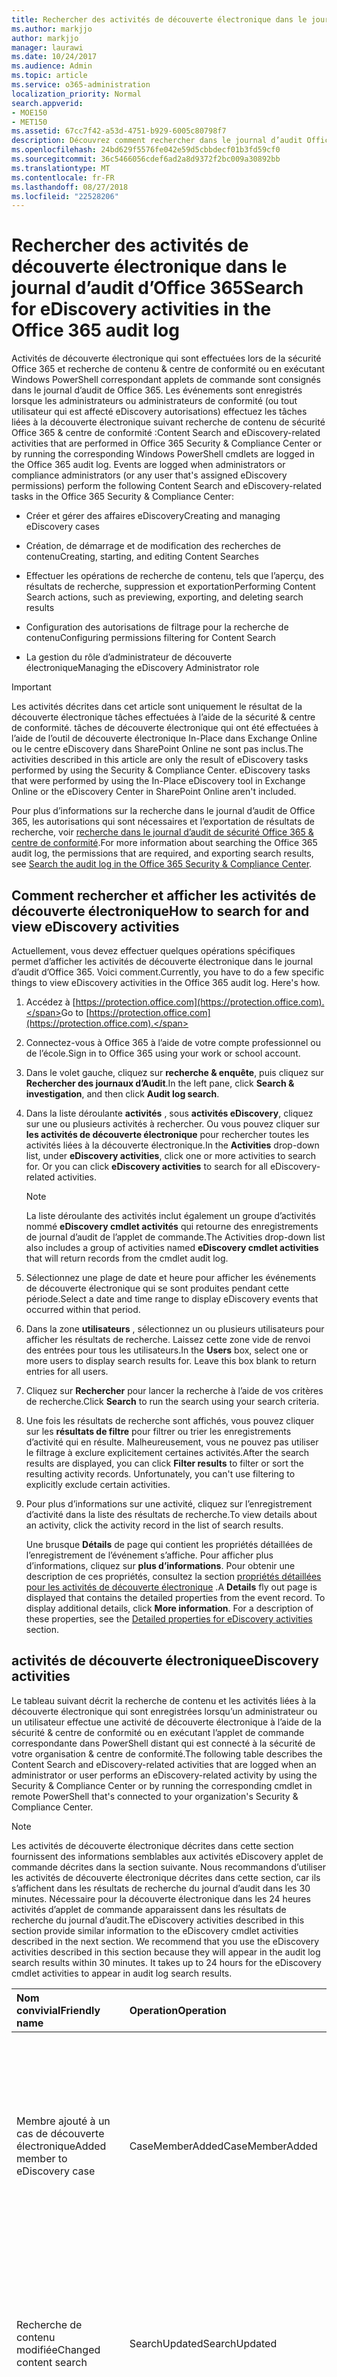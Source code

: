 ```yaml
---
title: Rechercher des activités de découverte électronique dans le journal d’audit d’Office 365
ms.author: markjjo
author: markjjo
manager: laurawi
ms.date: 10/24/2017
ms.audience: Admin
ms.topic: article
ms.service: o365-administration
localization_priority: Normal
search.appverid:
- MOE150
- MET150
ms.assetid: 67cc7f42-a53d-4751-b929-6005c80798f7
description: Découvrez comment rechercher dans le journal d’audit Office 365 pour les événements qui sont consignés lorsque des administrateurs de conformité effectuer une recherche de contenu et eDiscovery cas la sécurité &amp; centre de conformité.
ms.openlocfilehash: 24bd629f5576fe042e59d5cbbdecf01b3fd59cf0
ms.sourcegitcommit: 36c5466056cdef6ad2a8d9372f2bc009a30892bb
ms.translationtype: MT
ms.contentlocale: fr-FR
ms.lasthandoff: 08/27/2018
ms.locfileid: "22528206"
---
```

# <a name="search-for-ediscovery-activities-in-the-office-365-audit-log"></a><span data-ttu-id="8c6f1-103">Rechercher des activités de découverte électronique dans le journal d’audit d’Office 365</span><span class="sxs-lookup"><span data-stu-id="8c6f1-103">Search for eDiscovery activities in the Office 365 audit log</span></span>

<span data-ttu-id="8c6f1-p101">Activités de découverte électronique qui sont effectuées lors de la sécurité Office 365 et recherche de contenu &amp; centre de conformité ou en exécutant Windows PowerShell correspondant applets de commande sont consignés dans le journal d’audit de Office 365. Les événements sont enregistrés lorsque les administrateurs ou administrateurs de conformité (ou tout utilisateur qui est affecté eDiscovery autorisations) effectuez les tâches liées à la découverte électronique suivant recherche de contenu de sécurité Office 365 &amp; centre de conformité :</span><span class="sxs-lookup"><span data-stu-id="8c6f1-p101">Content Search and eDiscovery-related activities that are performed in Office 365 Security &amp; Compliance Center or by running the corresponding Windows PowerShell cmdlets are logged in the Office 365 audit log. Events are logged when administrators or compliance administrators (or any user that's assigned eDiscovery permissions) perform the following Content Search and eDiscovery-related tasks in the Office 365 Security &amp; Compliance Center:</span></span>
  
- <span data-ttu-id="8c6f1-106">Créer et gérer des affaires eDiscovery</span><span class="sxs-lookup"><span data-stu-id="8c6f1-106">Creating and managing eDiscovery cases</span></span>
    
- <span data-ttu-id="8c6f1-107">Création, de démarrage et de modification des recherches de contenu</span><span class="sxs-lookup"><span data-stu-id="8c6f1-107">Creating, starting, and editing Content Searches</span></span>
    
- <span data-ttu-id="8c6f1-108">Effectuer les opérations de recherche de contenu, tels que l’aperçu, des résultats de recherche, suppression et exportation</span><span class="sxs-lookup"><span data-stu-id="8c6f1-108">Performing Content Search actions, such as previewing, exporting, and deleting search results</span></span>
    
- <span data-ttu-id="8c6f1-109">Configuration des autorisations de filtrage pour la recherche de contenu</span><span class="sxs-lookup"><span data-stu-id="8c6f1-109">Configuring permissions filtering for Content Search</span></span>
    
- <span data-ttu-id="8c6f1-110">La gestion du rôle d’administrateur de découverte électronique</span><span class="sxs-lookup"><span data-stu-id="8c6f1-110">Managing the eDiscovery Administrator role</span></span>
    
> [!IMPORTANT]
> <span data-ttu-id="8c6f1-p102">Les activités décrites dans cet article sont uniquement le résultat de la découverte électronique tâches effectuées à l’aide de la sécurité &amp; centre de conformité. tâches de découverte électronique qui ont été effectuées à l’aide de l’outil de découverte électronique In-Place dans Exchange Online ou le centre eDiscovery dans SharePoint Online ne sont pas inclus.</span><span class="sxs-lookup"><span data-stu-id="8c6f1-p102">The activities described in this article are only the result of eDiscovery tasks performed by using the Security &amp; Compliance Center. eDiscovery tasks that were performed by using the In-Place eDiscovery tool in Exchange Online or the eDiscovery Center in SharePoint Online aren't included.</span></span> 
  
<span data-ttu-id="8c6f1-113">Pour plus d’informations sur la recherche dans le journal d’audit de Office 365, les autorisations qui sont nécessaires et l’exportation de résultats de recherche, voir [recherche dans le journal d’audit de sécurité Office 365 &amp; centre de conformité](search-the-audit-log-in-security-and-compliance.md).</span><span class="sxs-lookup"><span data-stu-id="8c6f1-113">For more information about searching the Office 365 audit log, the permissions that are required, and exporting search results, see [Search the audit log in the Office 365 Security &amp; Compliance Center](search-the-audit-log-in-security-and-compliance.md).</span></span>
  
## <a name="how-to-search-for-and-view-ediscovery-activities"></a><span data-ttu-id="8c6f1-114">Comment rechercher et afficher les activités de découverte électronique</span><span class="sxs-lookup"><span data-stu-id="8c6f1-114">How to search for and view eDiscovery activities</span></span>

<span data-ttu-id="8c6f1-p103">Actuellement, vous devez effectuer quelques opérations spécifiques permet d’afficher les activités de découverte électronique dans le journal d’audit d’Office 365. Voici comment.</span><span class="sxs-lookup"><span data-stu-id="8c6f1-p103">Currently, you have to do a few specific things to view eDiscovery activities in the Office 365 audit log. Here's how.</span></span>
  
1. <span data-ttu-id="8c6f1-117">Accédez à [https://protection.office.com](https://protection.office.com).</span><span class="sxs-lookup"><span data-stu-id="8c6f1-117">Go to [https://protection.office.com](https://protection.office.com).</span></span>
    
2. <span data-ttu-id="8c6f1-118">Connectez-vous à Office 365 à l’aide de votre compte professionnel ou de l’école.</span><span class="sxs-lookup"><span data-stu-id="8c6f1-118">Sign in to Office 365 using your work or school account.</span></span>
    
3. <span data-ttu-id="8c6f1-119">Dans le volet gauche, cliquez sur **recherche &amp; enquête**, puis cliquez sur **Rechercher des journaux d’Audit**.</span><span class="sxs-lookup"><span data-stu-id="8c6f1-119">In the left pane, click **Search &amp; investigation**, and then click **Audit log search**.</span></span>
    
4. <span data-ttu-id="8c6f1-p104">Dans la liste déroulante **activités** , sous **activités eDiscovery**, cliquez sur une ou plusieurs activités à rechercher. Ou vous pouvez cliquer sur **les activités de découverte électronique** pour rechercher toutes les activités liées à la découverte électronique.</span><span class="sxs-lookup"><span data-stu-id="8c6f1-p104">In the **Activities** drop-down list, under **eDiscovery activities**, click one or more activities to search for. Or you can click **eDiscovery activities** to search for all eDiscovery-related activities.</span></span> 
    
    > [!NOTE]
    > <span data-ttu-id="8c6f1-122">La liste déroulante des activités inclut également un groupe d’activités nommé **eDiscovery cmdlet activités** qui retourne des enregistrements de journal d’audit de l’applet de commande.</span><span class="sxs-lookup"><span data-stu-id="8c6f1-122">The Activities drop-down list also includes a group of activities named **eDiscovery cmdlet activities** that will return records from the cmdlet audit log.</span></span> 
  
5.  <span data-ttu-id="8c6f1-123">Sélectionnez une plage de date et heure pour afficher les événements de découverte électronique qui se sont produites pendant cette période.</span><span class="sxs-lookup"><span data-stu-id="8c6f1-123">Select a date and time range to display eDiscovery events that occurred within that period.</span></span> 
    
6. <span data-ttu-id="8c6f1-p105">Dans la zone **utilisateurs** , sélectionnez un ou plusieurs utilisateurs pour afficher les résultats de recherche. Laissez cette zone vide de renvoi des entrées pour tous les utilisateurs.</span><span class="sxs-lookup"><span data-stu-id="8c6f1-p105">In the **Users** box, select one or more users to display search results for. Leave this box blank to return entries for all users.</span></span> 
    
7. <span data-ttu-id="8c6f1-126">Cliquez sur **Rechercher** pour lancer la recherche à l’aide de vos critères de recherche.</span><span class="sxs-lookup"><span data-stu-id="8c6f1-126">Click **Search** to run the search using your search criteria.</span></span> 
    
8. <span data-ttu-id="8c6f1-p106">Une fois les résultats de recherche sont affichés, vous pouvez cliquer sur les **résultats de filtre** pour filtrer ou trier les enregistrements d’activité qui en résulte. Malheureusement, vous ne pouvez pas utiliser le filtrage à exclure explicitement certaines activités.</span><span class="sxs-lookup"><span data-stu-id="8c6f1-p106">After the search results are displayed, you can click **Filter results** to filter or sort the resulting activity records. Unfortunately, you can't use filtering to explicitly exclude certain activities.</span></span> 
    
9. <span data-ttu-id="8c6f1-129">Pour plus d’informations sur une activité, cliquez sur l’enregistrement d’activité dans la liste des résultats de recherche.</span><span class="sxs-lookup"><span data-stu-id="8c6f1-129">To view details about an activity, click the activity record in the list of search results.</span></span> 
    
    <span data-ttu-id="8c6f1-p107">Une brusque **Détails** de page qui contient les propriétés détaillées de l’enregistrement de l’événement s’affiche. Pour afficher plus d’informations, cliquez sur **plus d’informations**. Pour obtenir une description de ces propriétés, consultez la section [propriétés détaillées pour les activités de découverte électronique](#detailed-properties-for-ediscovery-activities) .</span><span class="sxs-lookup"><span data-stu-id="8c6f1-p107">A **Details** fly out page is displayed that contains the detailed properties from the event record. To display additional details, click **More information**. For a description of these properties, see the [Detailed properties for eDiscovery activities](#detailed-properties-for-ediscovery-activities) section.</span></span> 

  
## <a name="ediscovery-activities"></a><span data-ttu-id="8c6f1-133">activités de découverte électronique</span><span class="sxs-lookup"><span data-stu-id="8c6f1-133">eDiscovery activities</span></span>

<span data-ttu-id="8c6f1-134">Le tableau suivant décrit la recherche de contenu et les activités liées à la découverte électronique qui sont enregistrées lorsqu’un administrateur ou un utilisateur effectue une activité de découverte électronique à l’aide de la sécurité &amp; centre de conformité ou en exécutant l’applet de commande correspondante dans PowerShell distant qui est connecté à la sécurité de votre organisation &amp; centre de conformité.</span><span class="sxs-lookup"><span data-stu-id="8c6f1-134">The following table describes the Content Search and eDiscovery-related activities that are logged when an administrator or user performs an eDiscovery-related activity by using the Security &amp; Compliance Center or by running the corresponding cmdlet in remote PowerShell that's connected to your organization's Security &amp; Compliance Center.</span></span> 
  
> [!NOTE]
> <span data-ttu-id="8c6f1-p108">Les activités de découverte électronique décrites dans cette section fournissent des informations semblables aux activités eDiscovery applet de commande décrites dans la section suivante. Nous recommandons d’utiliser les activités de découverte électronique décrites dans cette section, car ils s’affichent dans les résultats de recherche du journal d’audit dans les 30 minutes. Nécessaire pour la découverte électronique dans les 24 heures activités d’applet de commande apparaissent dans les résultats de recherche du journal d’audit.</span><span class="sxs-lookup"><span data-stu-id="8c6f1-p108">The eDiscovery activities described in this section provide similar information to the eDiscovery cmdlet activities described in the next section. We recommend that you use the eDiscovery activities described in this section because they will appear in the audit log search results within 30 minutes. It takes up to 24 hours for the eDiscovery cmdlet activities to appear in audit log search results.</span></span> 
  
|<span data-ttu-id="8c6f1-138">**Nom convivial**</span><span class="sxs-lookup"><span data-stu-id="8c6f1-138">**Friendly name**</span></span>|<span data-ttu-id="8c6f1-139">**Operation**</span><span class="sxs-lookup"><span data-stu-id="8c6f1-139">**Operation**</span></span>|<span data-ttu-id="8c6f1-140">**Applet de commande correspondant**</span><span class="sxs-lookup"><span data-stu-id="8c6f1-140">**Corresponding cmdlet**</span></span>|<span data-ttu-id="8c6f1-141">**Description**</span><span class="sxs-lookup"><span data-stu-id="8c6f1-141">**Description**</span></span>|
|:-----|:-----|:-----|:-----|
|<span data-ttu-id="8c6f1-142">Membre ajouté à un cas de découverte électronique</span><span class="sxs-lookup"><span data-stu-id="8c6f1-142">Added member to eDiscovery case</span></span>  <br/> |<span data-ttu-id="8c6f1-143">CaseMemberAdded</span><span class="sxs-lookup"><span data-stu-id="8c6f1-143">CaseMemberAdded</span></span>  <br/> |<span data-ttu-id="8c6f1-144">ComplianceCaseMember ajouter</span><span class="sxs-lookup"><span data-stu-id="8c6f1-144">Add-ComplianceCaseMember</span></span>  <br/> |<span data-ttu-id="8c6f1-p109">Un utilisateur a été ajouté en tant que membre d’un cas de découverte électronique. En tant que membre d’un cas, un utilisateur peut effectuer diverses tâches liées à la casse selon qu’ils sont affectées les autorisations nécessaires.</span><span class="sxs-lookup"><span data-stu-id="8c6f1-p109">A user was added as a member of an eDiscovery case. As a member of a case, a user can perform various case-related tasks depending on whether they have been assigned the necessary permissions.</span></span>  <br/> |
|<span data-ttu-id="8c6f1-147">Recherche de contenu modifiée</span><span class="sxs-lookup"><span data-stu-id="8c6f1-147">Changed content search</span></span>  <br/> |<span data-ttu-id="8c6f1-148">SearchUpdated</span><span class="sxs-lookup"><span data-stu-id="8c6f1-148">SearchUpdated</span></span>  <br/> |<span data-ttu-id="8c6f1-149">Set-ComplianceSearch</span><span class="sxs-lookup"><span data-stu-id="8c6f1-149">Set-ComplianceSearch</span></span>  <br/> |<span data-ttu-id="8c6f1-p110">Une recherche de contenu existante a été modifiée. Modifications peuvent inclure Ajout ou suppression des emplacements de contenu ou de la modification de la requête de recherche.</span><span class="sxs-lookup"><span data-stu-id="8c6f1-p110">An existing content search was changed. Changes can include adding or removing content locations or editing the search query.</span></span>  <br/> |
|<span data-ttu-id="8c6f1-152">Appartenance au groupe Administrateurs de découverte électronique modifié</span><span class="sxs-lookup"><span data-stu-id="8c6f1-152">Changed eDiscovery administrator membership</span></span>  <br/> |<span data-ttu-id="8c6f1-153">CaseAdminUpdated</span><span class="sxs-lookup"><span data-stu-id="8c6f1-153">CaseAdminUpdated</span></span>  <br/> |<span data-ttu-id="8c6f1-154">Mise à jour-eDiscoveryCaseAdmin</span><span class="sxs-lookup"><span data-stu-id="8c6f1-154">Update-eDiscoveryCaseAdmin</span></span>  <br/> |<span data-ttu-id="8c6f1-p111">La liste des administrateurs de découverte dans votre organisation a été modifiée. Cette action est consignée lors de la liste des administrateurs de découverte électronique est remplacée par un groupe de nouveaux utilisateurs. Si un utilisateur est ajouté ou supprimé, l’opération CaseAdminAdded est consignée.</span><span class="sxs-lookup"><span data-stu-id="8c6f1-p111">The list of eDiscovery Administrators in your organization was changed. This activity is logged when the list of eDiscovery Administrators is replaced with a group of new users. If a single user is added or removed, the CaseAdminAdded operation is logged.</span></span>  <br/> |
|<span data-ttu-id="8c6f1-158">Cas de découverte électronique modifié</span><span class="sxs-lookup"><span data-stu-id="8c6f1-158">Changed eDiscovery case</span></span>  <br/> |<span data-ttu-id="8c6f1-159">CaseUpdated</span><span class="sxs-lookup"><span data-stu-id="8c6f1-159">CaseUpdated</span></span>  <br/> |<span data-ttu-id="8c6f1-160">Set-ComplianceCase</span><span class="sxs-lookup"><span data-stu-id="8c6f1-160">Set-ComplianceCase</span></span>  <br/> |<span data-ttu-id="8c6f1-p112">Un cas de découverte électronique a été modifié. Modifications incluent la fermeture d’un incident en cours ou rouvrir un incident fermé.</span><span class="sxs-lookup"><span data-stu-id="8c6f1-p112">An eDiscovery case was changed. Changes include closing an open case or re-opening a closed case.</span></span>  <br/> |
|<span data-ttu-id="8c6f1-163">Appartenance cas eDiscovery modifié</span><span class="sxs-lookup"><span data-stu-id="8c6f1-163">Changed eDiscovery case membership</span></span>  <br/> |<span data-ttu-id="8c6f1-164">CaseMemberUpdated</span><span class="sxs-lookup"><span data-stu-id="8c6f1-164">CaseMemberUpdated</span></span>  <br/> |<span data-ttu-id="8c6f1-165">Mise à jour-ComplianceCaseMember</span><span class="sxs-lookup"><span data-stu-id="8c6f1-165">Update-ComplianceCaseMember</span></span>  <br/> |<span data-ttu-id="8c6f1-p113">La liste d’appartenance d’un cas de découverte électronique a été modifiée. Cette action est consignée lors du remplacement de tous les membres d’un groupe de nouveaux utilisateurs. Si un seul membre est ajouté ou supprimé, opération CaseMemberAdded ou CaseMemberRemoved est enregistrée.</span><span class="sxs-lookup"><span data-stu-id="8c6f1-p113">The membership list of an eDiscovery case was changed. This activity is logged when all members are replaced with a group of new users. If a single member is added or removed, CaseMemberAdded or CaseMemberRemoved operation is logged.</span></span>  <br/> |
|<span data-ttu-id="8c6f1-169">Modification de filtre des autorisations de recherche</span><span class="sxs-lookup"><span data-stu-id="8c6f1-169">Changed search permissions filter</span></span>  <br/> |<span data-ttu-id="8c6f1-170">SearchPermissionUpdated</span><span class="sxs-lookup"><span data-stu-id="8c6f1-170">SearchPermissionUpdated</span></span>  <br/> |<span data-ttu-id="8c6f1-171">Set-ComplianceSecurityFilter</span><span class="sxs-lookup"><span data-stu-id="8c6f1-171">Set-ComplianceSecurityFilter</span></span>  <br/> |<span data-ttu-id="8c6f1-172">Un filtre d’autorisations de recherche a été modifié.</span><span class="sxs-lookup"><span data-stu-id="8c6f1-172">A search permissions filter was changed.</span></span>  <br/> |
|<span data-ttu-id="8c6f1-173">Requête de recherche modifiées pour blocage cas eDiscovery</span><span class="sxs-lookup"><span data-stu-id="8c6f1-173">Changed search query for eDiscovery case hold</span></span>  <br/> |<span data-ttu-id="8c6f1-174">HoldUpdated</span><span class="sxs-lookup"><span data-stu-id="8c6f1-174">HoldUpdated</span></span>  <br/> |<span data-ttu-id="8c6f1-175">Set-CaseHoldRule</span><span class="sxs-lookup"><span data-stu-id="8c6f1-175">Set-CaseHoldRule</span></span>  <br/> |<span data-ttu-id="8c6f1-p114">Un blocage de requête associé à un cas de découverte électronique a été modifié. Modifications possibles comprennent la modification de la requête ou mise en suspens de la plage de dates pour basée sur une requête.</span><span class="sxs-lookup"><span data-stu-id="8c6f1-p114">A query-based hold associated with an eDiscovery case was changed. Possible changes include editing the query or date range for a query-based hold.</span></span>  <br/> |
|<span data-ttu-id="8c6f1-178">Élément d’aperçu de recherche de contenu téléchargé</span><span class="sxs-lookup"><span data-stu-id="8c6f1-178">Content search preview item downloaded</span></span>  <br/> |<span data-ttu-id="8c6f1-179">PreviewItemDownloaded</span><span class="sxs-lookup"><span data-stu-id="8c6f1-179">PreviewItemDownloaded</span></span>  <br/> |<span data-ttu-id="8c6f1-180">S/O</span><span class="sxs-lookup"><span data-stu-id="8c6f1-180">N/A</span></span>  <br/> |<span data-ttu-id="8c6f1-181">Un utilisateur téléchargé un élément sur leur ordinateur local (en cliquant sur le lien **Télécharger l’élément d’origine** ) s’afficher un aperçu des résultats de la recherche.</span><span class="sxs-lookup"><span data-stu-id="8c6f1-181">A user downloaded an item to their local computer (by clicking the **Download original item** link) when previewing search results.</span></span>  <br/> |
|<span data-ttu-id="8c6f1-182">Élément d’aperçu de recherche de contenu répertorié</span><span class="sxs-lookup"><span data-stu-id="8c6f1-182">Content search preview item listed</span></span>  <br/> |<span data-ttu-id="8c6f1-183">PreviewItemListed</span><span class="sxs-lookup"><span data-stu-id="8c6f1-183">PreviewItemListed</span></span>  <br/> |<span data-ttu-id="8c6f1-184">S/O</span><span class="sxs-lookup"><span data-stu-id="8c6f1-184">N/A</span></span>  <br/> |<span data-ttu-id="8c6f1-185">Un utilisateur clique sur **Aperçu des résultats de recherche** pour afficher la page de résultats de recherche preview, qui répertorie les jusqu'à 1 000 éléments dans les résultats d’une recherche de contenu.</span><span class="sxs-lookup"><span data-stu-id="8c6f1-185">A user clicked **Preview search results** to display the preview search results page, which lists up to 1000 items from the results of a Content Search.</span></span>  <br/> |
|<span data-ttu-id="8c6f1-186">Recherche de contenu aperçu affiché</span><span class="sxs-lookup"><span data-stu-id="8c6f1-186">Content search preview item viewed</span></span>  <br/> |<span data-ttu-id="8c6f1-187">PreviewItemRendered</span><span class="sxs-lookup"><span data-stu-id="8c6f1-187">PreviewItemRendered</span></span>  <br/> |<span data-ttu-id="8c6f1-188">S/O</span><span class="sxs-lookup"><span data-stu-id="8c6f1-188">N/A</span></span>  <br/> |<span data-ttu-id="8c6f1-189">Un gestionnaire de découverte électronique afficher un élément en cliquant dessus lors de l’aperçu des résultats de la recherche.</span><span class="sxs-lookup"><span data-stu-id="8c6f1-189">An eDiscovery manager viewed an item by clicking it when previewing search results.</span></span>  <br/> |
|<span data-ttu-id="8c6f1-190">Recherche de contenu créée</span><span class="sxs-lookup"><span data-stu-id="8c6f1-190">Created content search</span></span>  <br/> |<span data-ttu-id="8c6f1-191">SearchCreated</span><span class="sxs-lookup"><span data-stu-id="8c6f1-191">SearchCreated</span></span>  <br/> |<span data-ttu-id="8c6f1-192">New-ComplianceSearch</span><span class="sxs-lookup"><span data-stu-id="8c6f1-192">New-ComplianceSearch</span></span>  <br/> |<span data-ttu-id="8c6f1-193">Une recherche de contenu a été créée.</span><span class="sxs-lookup"><span data-stu-id="8c6f1-193">A new content search was created.</span></span>  <br/> |
|<span data-ttu-id="8c6f1-194">Administrateur de créer d’eDiscovery</span><span class="sxs-lookup"><span data-stu-id="8c6f1-194">Created eDiscovery administrator</span></span>  <br/> |<span data-ttu-id="8c6f1-195">CaseAdminAdded</span><span class="sxs-lookup"><span data-stu-id="8c6f1-195">CaseAdminAdded</span></span>  <br/> |<span data-ttu-id="8c6f1-196">EDiscoveryCaseAdmin ajouter</span><span class="sxs-lookup"><span data-stu-id="8c6f1-196">Add-eDiscoveryCaseAdmin</span></span>  <br/> |<span data-ttu-id="8c6f1-197">Un utilisateur a été ajouté en tant qu’une administrateur de découverte électronique dans l’organisation.</span><span class="sxs-lookup"><span data-stu-id="8c6f1-197">A user was added as an eDiscovery Administrator in the organization.</span></span>  <br/> |
|<span data-ttu-id="8c6f1-198">Cas de découverte électronique créé</span><span class="sxs-lookup"><span data-stu-id="8c6f1-198">Created eDiscovery case</span></span>  <br/> |<span data-ttu-id="8c6f1-199">CaseAdded</span><span class="sxs-lookup"><span data-stu-id="8c6f1-199">CaseAdded</span></span>  <br/> |<span data-ttu-id="8c6f1-200">Nouvelle ComplianceCase</span><span class="sxs-lookup"><span data-stu-id="8c6f1-200">New-ComplianceCase</span></span>  <br/> |<span data-ttu-id="8c6f1-p115">Un cas de découverte électronique a été créé. Création d’un cas, il vous suffit de lui donner un nom. Autres tâches liées à la casse, telles que l’ajout de membres, création de suspensions et la création de recherches de contenu associés avec le résultat de la cas dans d’autres événements en cours de journalisation.</span><span class="sxs-lookup"><span data-stu-id="8c6f1-p115">An eDiscovery case was created. When a case is created, you only have to give it a name. Other case-related tasks such as adding members, creating holds, and creating content searches associated with the case result in additional events being logged.</span></span>  <br/> |
|<span data-ttu-id="8c6f1-204">Créé le filtre de recherche des autorisations</span><span class="sxs-lookup"><span data-stu-id="8c6f1-204">Created search permissions filter</span></span>  <br/> |<span data-ttu-id="8c6f1-205">SearchPermissionCreated</span><span class="sxs-lookup"><span data-stu-id="8c6f1-205">SearchPermissionCreated</span></span>  <br/> |<span data-ttu-id="8c6f1-206">Nouvelle ComplianceSecurityFilter</span><span class="sxs-lookup"><span data-stu-id="8c6f1-206">New-ComplianceSecurityFilter</span></span>  <br/> |<span data-ttu-id="8c6f1-207">Un filtre d’autorisations de recherche a été créé.</span><span class="sxs-lookup"><span data-stu-id="8c6f1-207">A search permissions filter was created.</span></span>  <br/> |
|<span data-ttu-id="8c6f1-208">Requête de recherche créés pour mettre en attente cas eDiscovery</span><span class="sxs-lookup"><span data-stu-id="8c6f1-208">Created search query for eDiscovery case hold</span></span>  <br/> |<span data-ttu-id="8c6f1-209">HoldCreated</span><span class="sxs-lookup"><span data-stu-id="8c6f1-209">HoldCreated</span></span>  <br/> |<span data-ttu-id="8c6f1-210">Nouvelle CaseHoldRule</span><span class="sxs-lookup"><span data-stu-id="8c6f1-210">New-CaseHoldRule</span></span>  <br/> |<span data-ttu-id="8c6f1-211">Un blocage de requête associé à un cas de découverte électronique a été créé.</span><span class="sxs-lookup"><span data-stu-id="8c6f1-211">A query-based hold associated with an eDiscovery case was created.</span></span>  <br/> |
|<span data-ttu-id="8c6f1-212">Recherche de contenu supprimée</span><span class="sxs-lookup"><span data-stu-id="8c6f1-212">Deleted content search</span></span>  <br/> |<span data-ttu-id="8c6f1-213">SearchRemoved</span><span class="sxs-lookup"><span data-stu-id="8c6f1-213">SearchRemoved</span></span>  <br/> |<span data-ttu-id="8c6f1-214">Remove-ComplianceSearch</span><span class="sxs-lookup"><span data-stu-id="8c6f1-214">Remove-ComplianceSearch</span></span>  <br/> |<span data-ttu-id="8c6f1-215">Une recherche de contenu existante a été supprimée.</span><span class="sxs-lookup"><span data-stu-id="8c6f1-215">An existing content search was deleted.</span></span>  <br/> |
|<span data-ttu-id="8c6f1-216">Administrateur de la découverte électronique supprimé</span><span class="sxs-lookup"><span data-stu-id="8c6f1-216">Deleted eDiscovery administrator</span></span>  <br/> |<span data-ttu-id="8c6f1-217">CaseAdminRemoved</span><span class="sxs-lookup"><span data-stu-id="8c6f1-217">CaseAdminRemoved</span></span>  <br/> |<span data-ttu-id="8c6f1-218">Remove-eDiscoveryCaseAdmin</span><span class="sxs-lookup"><span data-stu-id="8c6f1-218">Remove-eDiscoveryCaseAdmin</span></span>  <br/> |<span data-ttu-id="8c6f1-219">Une administrateur de découverte électronique a été supprimée de votre organisation.</span><span class="sxs-lookup"><span data-stu-id="8c6f1-219">An eDiscovery Administrator was deleted from your organization.</span></span>  <br/> |
|<span data-ttu-id="8c6f1-220">Cas de découverte électronique supprimé</span><span class="sxs-lookup"><span data-stu-id="8c6f1-220">Deleted eDiscovery case</span></span>  <br/> |<span data-ttu-id="8c6f1-221">CaseRemoved</span><span class="sxs-lookup"><span data-stu-id="8c6f1-221">CaseRemoved</span></span>  <br/> |<span data-ttu-id="8c6f1-222">Remove-ComplianceCase</span><span class="sxs-lookup"><span data-stu-id="8c6f1-222">Remove-ComplianceCase</span></span>  <br/> |<span data-ttu-id="8c6f1-p116">Un cas de découverte électronique a été supprimé. Notez que toute suspension associée au cas doit être supprimé avant de pouvoir supprimer le cas.</span><span class="sxs-lookup"><span data-stu-id="8c6f1-p116">An eDiscovery case was deleted. Note that any hold associated with the case has to be removed before the case can be deleted.</span></span>  <br/> |
|<span data-ttu-id="8c6f1-225">Filtre des autorisations de recherche supprimés</span><span class="sxs-lookup"><span data-stu-id="8c6f1-225">Deleted search permissions filter</span></span>  <br/> |<span data-ttu-id="8c6f1-226">SearchPermissionRemoved</span><span class="sxs-lookup"><span data-stu-id="8c6f1-226">SearchPermissionRemoved</span></span>  <br/> |<span data-ttu-id="8c6f1-227">Remove-ComplianceSecurityFilter</span><span class="sxs-lookup"><span data-stu-id="8c6f1-227">Remove-ComplianceSecurityFilter</span></span>  <br/> |<span data-ttu-id="8c6f1-228">Un filtre d’autorisations de recherche a été supprimé.</span><span class="sxs-lookup"><span data-stu-id="8c6f1-228">A search permissions filter was deleted.</span></span>  <br/> |
|<span data-ttu-id="8c6f1-229">Requête de recherche supprimés pour blocage cas eDiscovery</span><span class="sxs-lookup"><span data-stu-id="8c6f1-229">Deleted search query for eDiscovery case hold</span></span>  <br/> |<span data-ttu-id="8c6f1-230">HoldRemoved</span><span class="sxs-lookup"><span data-stu-id="8c6f1-230">HoldRemoved</span></span>  <br/> |<span data-ttu-id="8c6f1-231">Remove-CaseHoldRule</span><span class="sxs-lookup"><span data-stu-id="8c6f1-231">Remove-CaseHoldRule</span></span>  <br/> |<span data-ttu-id="8c6f1-p117">Un blocage de requête associé à un cas de découverte électronique a été supprimé. Suppression de la requête à partir de la suspension est souvent le résultat de la suppression d’une suspension. Lors d’une suspension ou une requête de suspension sont supprimés, les emplacements de contenu qui ont été en attente sont annulées.</span><span class="sxs-lookup"><span data-stu-id="8c6f1-p117">A query-based hold associated with an eDiscovery case was deleted. Removing the query from the hold is often the result of deleting a hold. When a hold or a hold query are deleted, the content locations that were on hold are released.</span></span>  <br/> |
|<span data-ttu-id="8c6f1-235">Exportation téléchargée de recherche de contenu</span><span class="sxs-lookup"><span data-stu-id="8c6f1-235">Downloaded export of content search</span></span>  <br/> |<span data-ttu-id="8c6f1-236">SearchResultDownloaded</span><span class="sxs-lookup"><span data-stu-id="8c6f1-236">SearchResultDownloaded</span></span>  <br/> |<span data-ttu-id="8c6f1-237">S/O</span><span class="sxs-lookup"><span data-stu-id="8c6f1-237">N/A</span></span>  <br/> |<span data-ttu-id="8c6f1-p118">Un utilisateur a téléchargé les résultats d’une recherche de contenu sur leur ordinateur local. Notez qu’une activité **démarré l’exportation de la recherche de contenu** soient initialisées avant que les résultats de la recherche peuvent être téléchargés.</span><span class="sxs-lookup"><span data-stu-id="8c6f1-p118">A user downloaded the results of a content search to their local computer. Note that a **Started export of content search** activity has to be initiated before search results can be downloaded.  </span></span><br/> |
|<span data-ttu-id="8c6f1-240">Aperçu des résultats de recherche de contenu</span><span class="sxs-lookup"><span data-stu-id="8c6f1-240">Previewed results of content search</span></span>  <br/> |<span data-ttu-id="8c6f1-241">SearchPreviewed</span><span class="sxs-lookup"><span data-stu-id="8c6f1-241">SearchPreviewed</span></span>  <br/> |<span data-ttu-id="8c6f1-242">S/O</span><span class="sxs-lookup"><span data-stu-id="8c6f1-242">N/A</span></span>  <br/> |<span data-ttu-id="8c6f1-243">Un utilisateur les résultats d’une recherche de contenu d’aperçu.</span><span class="sxs-lookup"><span data-stu-id="8c6f1-243">A user previewed the results of a content search.</span></span>  <br/> |
|<span data-ttu-id="8c6f1-244">Purgés de résultats de recherche de contenu</span><span class="sxs-lookup"><span data-stu-id="8c6f1-244">Purged results of content search</span></span>  <br/> |<span data-ttu-id="8c6f1-245">SearchResultsPurged</span><span class="sxs-lookup"><span data-stu-id="8c6f1-245">SearchResultsPurged</span></span>  <br/> |<span data-ttu-id="8c6f1-246">New-ComplianceSearchAction</span><span class="sxs-lookup"><span data-stu-id="8c6f1-246">New-ComplianceSearchAction</span></span>  <br/> |<span data-ttu-id="8c6f1-247">Un utilisateur purgés les résultats d’une recherche de contenu en exécutant la **New-ComplianceSearchAction-purger** commande.</span><span class="sxs-lookup"><span data-stu-id="8c6f1-247">A user purged the results of a Content Search by running the **New-ComplianceSearchAction -Purge** command.</span></span>  <br/> |
|<span data-ttu-id="8c6f1-248">Suppression d’analyse de recherche de contenu</span><span class="sxs-lookup"><span data-stu-id="8c6f1-248">Removed analysis of content search</span></span>  <br/> |<span data-ttu-id="8c6f1-249">RemovedSearchResultsSentToZoom</span><span class="sxs-lookup"><span data-stu-id="8c6f1-249">RemovedSearchResultsSentToZoom</span></span>  <br/> |<span data-ttu-id="8c6f1-250">Remove-ComplianceSearchAction</span><span class="sxs-lookup"><span data-stu-id="8c6f1-250">Remove-ComplianceSearchAction</span></span>  <br/> |<span data-ttu-id="8c6f1-p119">Une recherche de contenu préparer (en vue de résultats de recherche pour la découverte Office 365 avancée) a été supprimé. Si l’action de la préparation a moins de deux semaines, les résultats de recherche qui ont été préparés pour la découverte avancée ont été supprimés de la zone de stockage Microsoft Azure. Si l’action de la préparation est antérieure à 2 semaines, cet événement indique qu’uniquement l’action préparation correspondant a été supprimée.</span><span class="sxs-lookup"><span data-stu-id="8c6f1-p119">A content search prepare action (to prepare search results for Office 365 Advanced eDiscovery) was deleted. If the preparation action was less than two weeks old, the search results that were prepared for Advanced eDiscovery were deleted from the Microsoft Azure storage area. If the preparation action was older than 2 weeks, then this event indicates that only the corresponding preparation action was deleted.</span></span>  <br/> |
|<span data-ttu-id="8c6f1-254">Exportation supprimée de la recherche de contenu</span><span class="sxs-lookup"><span data-stu-id="8c6f1-254">Removed export of content search</span></span>  <br/> |<span data-ttu-id="8c6f1-255">RemovedSearchExported</span><span class="sxs-lookup"><span data-stu-id="8c6f1-255">RemovedSearchExported</span></span>  <br/> |<span data-ttu-id="8c6f1-256">Remove-ComplianceSearchAction</span><span class="sxs-lookup"><span data-stu-id="8c6f1-256">Remove-ComplianceSearchAction</span></span>  <br/> |<span data-ttu-id="8c6f1-p120">Une action d’exportation de recherche de contenu a été supprimée. Si l’action de l’exportation a moins de deux semaines, les résultats de recherche qui ont été téléchargés dans la zone de stockage Microsoft Azure ont été supprimées. Si l’action d’exportation est antérieure à 2 semaines, cet événement indique que seule l’action d’exportation correspondant a été supprimée.</span><span class="sxs-lookup"><span data-stu-id="8c6f1-p120">A content search export action was deleted. If the export action was less than two weeks old, the search results that were uploaded to the Microsoft Azure storage area were deleted. If the export action was older than 2 weeks, then this event indicates that only the corresponding export action was deleted.</span></span>  <br/> |
|<span data-ttu-id="8c6f1-260">Membres supprimés dans le cas de découverte électronique</span><span class="sxs-lookup"><span data-stu-id="8c6f1-260">Removed member from eDiscovery case</span></span>  <br/> |<span data-ttu-id="8c6f1-261">CaseMemberRemoved</span><span class="sxs-lookup"><span data-stu-id="8c6f1-261">CaseMemberRemoved</span></span>  <br/> |<span data-ttu-id="8c6f1-262">Remove-ComplianceCaseMember</span><span class="sxs-lookup"><span data-stu-id="8c6f1-262">Remove-ComplianceCaseMember</span></span>  <br/> |<span data-ttu-id="8c6f1-263">Un utilisateur a été supprimé en tant que membre d’un cas de découverte électronique.</span><span class="sxs-lookup"><span data-stu-id="8c6f1-263">A user was removed as a member of an eDiscovery case.</span></span>  <br/> |
|<span data-ttu-id="8c6f1-264">Supprimer l’aperçu des résultats de recherche de contenu</span><span class="sxs-lookup"><span data-stu-id="8c6f1-264">Removed preview results of content search</span></span>  <br/> |<span data-ttu-id="8c6f1-265">RemovedSearchPreviewed</span><span class="sxs-lookup"><span data-stu-id="8c6f1-265">RemovedSearchPreviewed</span></span>  <br/> |<span data-ttu-id="8c6f1-266">Remove-ComplianceSearchAction</span><span class="sxs-lookup"><span data-stu-id="8c6f1-266">Remove-ComplianceSearchAction</span></span>  <br/> |<span data-ttu-id="8c6f1-267">Une action d’aperçu de recherche de contenu a été supprimée.</span><span class="sxs-lookup"><span data-stu-id="8c6f1-267">A content search preview action was deleted.</span></span>  <br/> |
|<span data-ttu-id="8c6f1-268">Purge supprimées action effectuée sur la recherche de contenu</span><span class="sxs-lookup"><span data-stu-id="8c6f1-268">Removed purge action performed on content search</span></span>  <br/> |<span data-ttu-id="8c6f1-269">RemovedSearchResultsPurged</span><span class="sxs-lookup"><span data-stu-id="8c6f1-269">RemovedSearchResultsPurged</span></span>  <br/> |<span data-ttu-id="8c6f1-270">Remove-ComplianceSearchAction</span><span class="sxs-lookup"><span data-stu-id="8c6f1-270">Remove-ComplianceSearchAction</span></span>  <br/> |<span data-ttu-id="8c6f1-271">Une action de vidage de recherche de contenu a été supprimée.</span><span class="sxs-lookup"><span data-stu-id="8c6f1-271">A content search purge action was deleted.</span></span>  <br/> |
|<span data-ttu-id="8c6f1-272">Supprimer le rapport de recherche</span><span class="sxs-lookup"><span data-stu-id="8c6f1-272">Removed search report</span></span>  <br/> |<span data-ttu-id="8c6f1-273">SearchReportRemoved</span><span class="sxs-lookup"><span data-stu-id="8c6f1-273">SearchReportRemoved</span></span>  <br/> |<span data-ttu-id="8c6f1-274">Remove-ComplianceSearchAction</span><span class="sxs-lookup"><span data-stu-id="8c6f1-274">Remove-ComplianceSearchAction</span></span>  <br/> |<span data-ttu-id="8c6f1-275">Une recherche de contenu Exporter rapport action a été supprimée.</span><span class="sxs-lookup"><span data-stu-id="8c6f1-275">A content search export report action was deleted.</span></span>  <br/> |
|<span data-ttu-id="8c6f1-276">Prise en main d’analyse de recherche de contenu</span><span class="sxs-lookup"><span data-stu-id="8c6f1-276">Started analysis of content search</span></span>  <br/> |<span data-ttu-id="8c6f1-277">SearchResultsSentToZoom</span><span class="sxs-lookup"><span data-stu-id="8c6f1-277">SearchResultsSentToZoom</span></span>  <br/> |<span data-ttu-id="8c6f1-278">New-ComplianceSearchAction</span><span class="sxs-lookup"><span data-stu-id="8c6f1-278">New-ComplianceSearchAction</span></span>  <br/> |<span data-ttu-id="8c6f1-279">Les résultats d’une recherche de contenu ont été préparés pour l’analyse d’eDiscovery avancée.</span><span class="sxs-lookup"><span data-stu-id="8c6f1-279">The results of a content search were prepared for analysis in Advanced eDiscovery.</span></span>  <br/> |
|<span data-ttu-id="8c6f1-280">Recherche de contenu de prise en main</span><span class="sxs-lookup"><span data-stu-id="8c6f1-280">Started content search</span></span>  <br/> |<span data-ttu-id="8c6f1-281">SearchStarted</span><span class="sxs-lookup"><span data-stu-id="8c6f1-281">SearchStarted</span></span>  <br/> |<span data-ttu-id="8c6f1-282">Start-ComplianceSearch</span><span class="sxs-lookup"><span data-stu-id="8c6f1-282">Start-ComplianceSearch</span></span>  <br/> |<span data-ttu-id="8c6f1-p121">Une recherche de contenu a été démarrée. Lorsque vous créez ou modifiez une recherche de contenu à l’aide de la sécurité &amp; GUI de centre de conformité, la recherche démarre automatiquement. Si vous créez ou modifiez une recherche à l’aide de **New-ComplianceSearch** ou l’applet de commande **Set-ComplianceSearch** , vous devez exécuter l’applet de commande **Start-ComplianceSearch** pour lancer la recherche.</span><span class="sxs-lookup"><span data-stu-id="8c6f1-p121">A content search was started. When you create or change a content search by using the Security &amp; Compliance Center GUI, the search is automatically started. If you create or change a search by using the **New-ComplianceSearch** or **Set-ComplianceSearch** cmdlet, you have to run the **Start-ComplianceSearch** cmdlet to start the search.  </span></span><br/> |
|<span data-ttu-id="8c6f1-286">Prise en main d’exportation de la recherche de contenu</span><span class="sxs-lookup"><span data-stu-id="8c6f1-286">Started export of content search</span></span>  <br/> |<span data-ttu-id="8c6f1-287">SearchExported</span><span class="sxs-lookup"><span data-stu-id="8c6f1-287">SearchExported</span></span>  <br/> |<span data-ttu-id="8c6f1-288">New-ComplianceSearchAction</span><span class="sxs-lookup"><span data-stu-id="8c6f1-288">New-ComplianceSearchAction</span></span>  <br/> |<span data-ttu-id="8c6f1-289">Un utilisateur exporté les résultats d’une recherche de contenu.</span><span class="sxs-lookup"><span data-stu-id="8c6f1-289">A user exported the results of a content search.</span></span>  <br/> |
|<span data-ttu-id="8c6f1-290">Rapport d’exportation de prise en main</span><span class="sxs-lookup"><span data-stu-id="8c6f1-290">Started export report</span></span>  <br/> |<span data-ttu-id="8c6f1-291">SearchReport</span><span class="sxs-lookup"><span data-stu-id="8c6f1-291">SearchReport</span></span>  <br/> |<span data-ttu-id="8c6f1-292">New-ComplianceSearchAction</span><span class="sxs-lookup"><span data-stu-id="8c6f1-292">New-ComplianceSearchAction</span></span>  <br/> |<span data-ttu-id="8c6f1-293">Un utilisateur exporté un état de la recherche de contenu.</span><span class="sxs-lookup"><span data-stu-id="8c6f1-293">A user exported a content search report.</span></span>  <br/> |
|<span data-ttu-id="8c6f1-294">Arrêt de la recherche de contenu</span><span class="sxs-lookup"><span data-stu-id="8c6f1-294">Stopped content search</span></span>  <br/> |<span data-ttu-id="8c6f1-295">SearchStopped</span><span class="sxs-lookup"><span data-stu-id="8c6f1-295">SearchStopped</span></span>  <br/> |<span data-ttu-id="8c6f1-296">Stop-ComplianceSearch</span><span class="sxs-lookup"><span data-stu-id="8c6f1-296">Stop-ComplianceSearch</span></span>  <br/> |<span data-ttu-id="8c6f1-297">Un utilisateur a arrêté une recherche de contenu.</span><span class="sxs-lookup"><span data-stu-id="8c6f1-297">A user stopped a content search.</span></span>  <br/> |
  
## <a name="ediscovery-cmdlet-activities"></a><span data-ttu-id="8c6f1-298">activités de cmdlet eDiscovery</span><span class="sxs-lookup"><span data-stu-id="8c6f1-298">eDiscovery cmdlet activities</span></span>

<span data-ttu-id="8c6f1-p122">Le tableau suivant répertorie les enregistrements du journal d’audit applet de commande qui sont enregistrés lorsqu’un administrateur ou un utilisateur effectue une activité de découverte électronique à l’aide de la sécurité &amp; centre de conformité ou en exécutant l’applet de commande correspondante dans PowerShell distant qui de connecté à la sécurité de votre organisation &amp; centre de conformité. Notez que les informations détaillées de l’enregistrement du journal d’audit sont différentes pour les activités de l’applet de commande répertoriées dans ce tableau et les activités de découverte électronique décrites dans la section précédente.</span><span class="sxs-lookup"><span data-stu-id="8c6f1-p122">The following table lists the cmdlet audit log records that are logged when an administrator or user performs an eDiscovery-related activity by using the Security &amp; Compliance Center or by running the corresponding cmdlet in remote PowerShell that's connected to your organization's Security &amp; Compliance Center. Note that the detailed information in the audit log record is different for the cmdlet activities listed in this table and the eDiscovery activities described in the previous section.</span></span> 
  
<span data-ttu-id="8c6f1-301">Comme indiqué précédemment, il faut jusqu'à 24 heures pour la découverte électronique activités d’applet de commande apparaissent dans les résultats de recherche du journal d’audit.</span><span class="sxs-lookup"><span data-stu-id="8c6f1-301">As previously stated, it takes up to 24 hours for eDiscovery cmdlet activities to appear in the audit log search results.</span></span>
  
> [!TIP]
> <span data-ttu-id="8c6f1-p123">Les applets de commande dans la colonne **opération** dans le tableau suivant sont liés à la rubrique d’aide correspondante cmdlet sur TechNet. Accédez à la rubrique d’aide applet de commande pour obtenir une description des paramètres disponibles pour chaque applet de commande. Le paramètre et la valeur du paramètre qui ont été utilisés avec une applet de commande sont inclus dans l’entrée du journal d’audit pour chaque activité eDiscovery applet de commande qui est consignée.</span><span class="sxs-lookup"><span data-stu-id="8c6f1-p123">The cmdlets in the **Operation** column in the following table are linked to the corresponding cmdlet help topic on TechNet. Go to the cmdlet help topic for a description of the available parameters for each cmdlet. The parameter and the parameter value that were used with a cmdlet are included in the audit log entry for each eDiscovery cmdlet activity that's logged.</span></span> 
  
|<span data-ttu-id="8c6f1-305">**Nom convivial**</span><span class="sxs-lookup"><span data-stu-id="8c6f1-305">**Friendly name**</span></span>|<span data-ttu-id="8c6f1-306">**Opération (cmdlet)**</span><span class="sxs-lookup"><span data-stu-id="8c6f1-306">**Operation (cmdlet)**</span></span>|<span data-ttu-id="8c6f1-307">**Description**</span><span class="sxs-lookup"><span data-stu-id="8c6f1-307">**Description**</span></span>|
|:-----|:-----|:-----|
|<span data-ttu-id="8c6f1-308">Suspension créée dans le cas de découverte électronique</span><span class="sxs-lookup"><span data-stu-id="8c6f1-308">Created hold in eDiscovery case</span></span>  <br/> |[<span data-ttu-id="8c6f1-309">Nouvelle CaseHoldPolicy</span><span class="sxs-lookup"><span data-stu-id="8c6f1-309">New-CaseHoldPolicy</span></span>](https://go.microsoft.com/fwlink/p/?LinkId=823813) <br/> |<span data-ttu-id="8c6f1-p124">Un blocage a été créé pour un cas de découverte électronique. Une suspension peut être créée avec ou sans indication d’une source de contenu. Si les sources de contenu sont spécifiés, ils allez identifiés dans l’entrée du journal d’audit.</span><span class="sxs-lookup"><span data-stu-id="8c6f1-p124">A hold was created for an eDiscovery case. A hold can be created with or without specifying a content source. If content sources are specified, they'll be identified in the audit log entry.</span></span>  <br/> |
|<span data-ttu-id="8c6f1-313">Suspension supprimée à partir de cas de découverte électronique</span><span class="sxs-lookup"><span data-stu-id="8c6f1-313">Deleted hold from eDiscovery case</span></span>  <br/> |[<span data-ttu-id="8c6f1-314">Remove-CaseHoldPolicy</span><span class="sxs-lookup"><span data-stu-id="8c6f1-314">Remove-CaseHoldPolicy</span></span>](https://go.microsoft.com/fwlink/p/?LinkId=823814) <br/> |<span data-ttu-id="8c6f1-p125">Un blocage qui est associé à un cas de découverte électronique a été supprimé. Suppression d’une suspension libère tous les emplacements de contenu à partir de la suspension. Entraîne la suppression de la suspension également supprimer les règles de casse attente associés à la suspension (voir **Remove-CaseHoldRule** ci-dessous).</span><span class="sxs-lookup"><span data-stu-id="8c6f1-p125">A hold that is associated with an eDiscovery case was deleted. Deleting a hold releases all of the content locations from the hold. Deleting the hold also results in deleting the case hold rules associated with the hold (see **Remove-CaseHoldRule** below).  </span></span><br/> |
|<span data-ttu-id="8c6f1-318">Suspension modifiée en cas de découverte électronique</span><span class="sxs-lookup"><span data-stu-id="8c6f1-318">Changed hold in eDiscovery case</span></span>  <br/> |[<span data-ttu-id="8c6f1-319">Set-CaseHoldPolicy</span><span class="sxs-lookup"><span data-stu-id="8c6f1-319">Set-CaseHoldPolicy</span></span>](https://go.microsoft.com/fwlink/p/?LinkId=823815) <br/> |<span data-ttu-id="8c6f1-p126">Un blocage qui est associé à une découverte électronique a été modifié. Ajout ou suppression des emplacements de contenu ou la désactivation (désactivation) sont les éventuelles modifications la suspension.</span><span class="sxs-lookup"><span data-stu-id="8c6f1-p126">A hold that is associated with an eDiscovery was changed. Possible changes include adding or removing content locations or turning off (disabling) the hold.</span></span>  <br/> |
|<span data-ttu-id="8c6f1-322">Requête de recherche créés pour mettre en attente cas eDiscovery</span><span class="sxs-lookup"><span data-stu-id="8c6f1-322">Created search query for eDiscovery case hold</span></span>  <br/> |[<span data-ttu-id="8c6f1-323">Nouvelle CaseHoldRule</span><span class="sxs-lookup"><span data-stu-id="8c6f1-323">New-CaseHoldRule</span></span>](https://go.microsoft.com/fwlink/p/?LinkId=823816) <br/> |<span data-ttu-id="8c6f1-324">Un blocage de requête associé à un cas de découverte électronique a été créé.</span><span class="sxs-lookup"><span data-stu-id="8c6f1-324">A query-based hold associated with an eDiscovery case was created.</span></span>  <br/> |
|<span data-ttu-id="8c6f1-325">Requête de recherche supprimés pour blocage cas eDiscovery</span><span class="sxs-lookup"><span data-stu-id="8c6f1-325">Deleted search query for eDiscovery case hold</span></span>  <br/> |[<span data-ttu-id="8c6f1-326">Remove-CaseHoldRule</span><span class="sxs-lookup"><span data-stu-id="8c6f1-326">Remove-CaseHoldRule</span></span>](https://go.microsoft.com/fwlink/p/?LinkId=823820) <br/> |<span data-ttu-id="8c6f1-p127">Un blocage de requête associé à un cas de découverte électronique a été supprimé. Suppression de la requête à partir de la suspension est souvent le résultat de la suppression d’une suspension. Lors d’une suspension ou une requête de suspension sont supprimés, les emplacements de contenu qui ont été en attente sont annulées.</span><span class="sxs-lookup"><span data-stu-id="8c6f1-p127">A query-based hold associated with an eDiscovery case was deleted. Removing the query from the hold is often the result of deleting a hold. When a hold or a hold query are deleted, the content locations that were on hold are released.</span></span>  <br/> |
|<span data-ttu-id="8c6f1-330">Requête de recherche modifiées pour blocage cas eDiscovery</span><span class="sxs-lookup"><span data-stu-id="8c6f1-330">Changed search query for eDiscovery case hold</span></span>  <br/> |[<span data-ttu-id="8c6f1-331">Set-CaseHoldRule</span><span class="sxs-lookup"><span data-stu-id="8c6f1-331">Set-CaseHoldRule</span></span>](https://go.microsoft.com/fwlink/p/?LinkId=823819) <br/> |<span data-ttu-id="8c6f1-p128">Un blocage de requête associé à un cas de découverte électronique a été modifié. Modifications possibles comprennent la modification de la requête ou mise en suspens de la plage de dates pour basée sur une requête.</span><span class="sxs-lookup"><span data-stu-id="8c6f1-p128">A query-based hold associated with an eDiscovery case was changed. Possible changes include editing the query or date range for a query-based hold.</span></span>  <br/> |
|<span data-ttu-id="8c6f1-334">Cas de découverte électronique créé</span><span class="sxs-lookup"><span data-stu-id="8c6f1-334">Created eDiscovery case</span></span>  <br/> |[<span data-ttu-id="8c6f1-335">Nouvelle ComplianceCase</span><span class="sxs-lookup"><span data-stu-id="8c6f1-335">New-ComplianceCase</span></span>](https://go.microsoft.com/fwlink/p/?LinkId=823842) <br/> |<span data-ttu-id="8c6f1-p129">Un cas de découverte électronique a été créé. Création d’un cas, il vous suffit de lui donner un nom. Autres tâches liées à la casse, telles que l’ajout de membres, création de suspensions et la création de recherches de contenu associés avec le résultat de la cas dans d’autres événements en cours de journalisation.</span><span class="sxs-lookup"><span data-stu-id="8c6f1-p129">An eDiscovery case was created. When a case is created, you only have to give it a name. Other case-related tasks such as adding members, creating holds, and creating content searches associated with the case result in additional events being logged.</span></span>  <br/> |
|<span data-ttu-id="8c6f1-339">Cas de découverte électronique supprimé</span><span class="sxs-lookup"><span data-stu-id="8c6f1-339">Deleted eDiscovery case</span></span>  <br/> |[<span data-ttu-id="8c6f1-340">Remove-ComplianceCase</span><span class="sxs-lookup"><span data-stu-id="8c6f1-340">Remove-ComplianceCase</span></span>](https://go.microsoft.com/fwlink/p/?LinkId=823844) <br/> |<span data-ttu-id="8c6f1-p130">Un cas de découverte électronique a été supprimé. Notez que toute suspension associée au cas doit être supprimé avant de pouvoir supprimer le cas.</span><span class="sxs-lookup"><span data-stu-id="8c6f1-p130">An eDiscovery case was deleted. Note that any hold associated with the case has to be removed before the case can be deleted.</span></span>  <br/> |
|<span data-ttu-id="8c6f1-343">Cas de découverte électronique modifié</span><span class="sxs-lookup"><span data-stu-id="8c6f1-343">Changed eDiscovery case</span></span>  <br/> |[<span data-ttu-id="8c6f1-344">Set-ComplianceCase</span><span class="sxs-lookup"><span data-stu-id="8c6f1-344">Set-ComplianceCase</span></span>](https://go.microsoft.com/fwlink/p/?LinkId=823846) <br/> |<span data-ttu-id="8c6f1-p131">Un cas de découverte électronique a été modifié. Modifications incluent la fermeture d’un incident en cours ou rouvrir un incident fermé.</span><span class="sxs-lookup"><span data-stu-id="8c6f1-p131">An eDiscovery case was changed. Changes include closing an open case or re-opening a closed case.</span></span>  <br/> |
|<span data-ttu-id="8c6f1-347">Membre ajouté à un cas de découverte électronique</span><span class="sxs-lookup"><span data-stu-id="8c6f1-347">Added member to eDiscovery case</span></span>  <br/> |[<span data-ttu-id="8c6f1-348">ComplianceCaseMember ajouter</span><span class="sxs-lookup"><span data-stu-id="8c6f1-348">Add-ComplianceCaseMember</span></span>](https://go.microsoft.com/fwlink/p/?LinkId=823848) <br/> |<span data-ttu-id="8c6f1-p132">Un utilisateur a été ajouté en tant que membre d’un cas de découverte électronique. En tant que membre d’un cas, un utilisateur peut effectuer diverses tâches liées à la casse selon qu’ils sont affectées les autorisations nécessaires.</span><span class="sxs-lookup"><span data-stu-id="8c6f1-p132">A user was added as a member of an eDiscovery case. As a member of a case, a user can perform various case-related tasks depending on whether they have been assigned the necessary permissions.</span></span>  <br/> |
|<span data-ttu-id="8c6f1-351">Membres supprimés dans le cas de découverte électronique</span><span class="sxs-lookup"><span data-stu-id="8c6f1-351">Removed member from eDiscovery case</span></span>  <br/> |[<span data-ttu-id="8c6f1-352">Remove-ComplianceCaseMember</span><span class="sxs-lookup"><span data-stu-id="8c6f1-352">Remove-ComplianceCaseMember</span></span>](https://go.microsoft.com/fwlink/p/?LinkId=823849) <br/> |<span data-ttu-id="8c6f1-353">Un utilisateur a été supprimé en tant que membre d’un cas de découverte électronique.</span><span class="sxs-lookup"><span data-stu-id="8c6f1-353">A user was removed as a member of an eDiscovery case.</span></span>  <br/> |
|<span data-ttu-id="8c6f1-354">Appartenance cas eDiscovery modifié</span><span class="sxs-lookup"><span data-stu-id="8c6f1-354">Changed eDiscovery case membership</span></span>  <br/> |[<span data-ttu-id="8c6f1-355">Mise à jour-ComplianceCaseMember</span><span class="sxs-lookup"><span data-stu-id="8c6f1-355">Update-ComplianceCaseMember</span></span>](https://go.microsoft.com/fwlink/p/?LinkId=823850) <br/> |<span data-ttu-id="8c6f1-p133">La liste d’appartenance d’un cas de découverte électronique a été modifiée. Cette action est consignée lors du remplacement de tous les membres d’un groupe de nouveaux utilisateurs. Si un seul membre est ajouté ou supprimé, l’opération **Add-ComplianceCaseMember** ou **Remove-ComplianceCaseMember** est consignée.</span><span class="sxs-lookup"><span data-stu-id="8c6f1-p133">The membership list of an eDiscovery case was changed. This activity is logged when all members are replaced with a group of new users. If a single member is added or removed, the **Add-ComplianceCaseMember** or **Remove-ComplianceCaseMember** operation is logged.  </span></span><br/> |
|<span data-ttu-id="8c6f1-359">Recherche de contenu créée</span><span class="sxs-lookup"><span data-stu-id="8c6f1-359">Created content search</span></span>  <br/> |[<span data-ttu-id="8c6f1-360">New-ComplianceSearch</span><span class="sxs-lookup"><span data-stu-id="8c6f1-360">New-ComplianceSearch</span></span>](https://go.microsoft.com/fwlink/p/?LinkId=517935) <br/> |<span data-ttu-id="8c6f1-361">Une recherche de contenu a été créée.</span><span class="sxs-lookup"><span data-stu-id="8c6f1-361">A new content search was created.</span></span>  <br/> |
|<span data-ttu-id="8c6f1-362">Recherche de contenu supprimée</span><span class="sxs-lookup"><span data-stu-id="8c6f1-362">Deleted content search</span></span>  <br/> |[<span data-ttu-id="8c6f1-363">Remove-ComplianceSearch</span><span class="sxs-lookup"><span data-stu-id="8c6f1-363">Remove-ComplianceSearch</span></span>](https://go.microsoft.com/fwlink/p/?LinkId=517936) <br/> |<span data-ttu-id="8c6f1-364">Une recherche de contenu existante a été supprimée.</span><span class="sxs-lookup"><span data-stu-id="8c6f1-364">An existing content search was deleted.</span></span>  <br/> |
|<span data-ttu-id="8c6f1-365">Recherche de contenu modifiée</span><span class="sxs-lookup"><span data-stu-id="8c6f1-365">Changed content search</span></span>  <br/> |[<span data-ttu-id="8c6f1-366">Set-ComplianceSearch</span><span class="sxs-lookup"><span data-stu-id="8c6f1-366">Set-ComplianceSearch</span></span>](https://go.microsoft.com/fwlink/p/?LinkId=517937) <br/> |<span data-ttu-id="8c6f1-p134">Une recherche de contenu existante a été modifiée. Modifications peuvent inclure Ajout ou suppression des emplacements de contenu qui sont recherchés et modification de la requête de recherche.</span><span class="sxs-lookup"><span data-stu-id="8c6f1-p134">An existing content search was changed. Changes can include adding or removing content locations that are searched and editing the search query.</span></span>  <br/> |
|<span data-ttu-id="8c6f1-369">Recherche de contenu de prise en main</span><span class="sxs-lookup"><span data-stu-id="8c6f1-369">Started content search</span></span>  <br/> |[<span data-ttu-id="8c6f1-370">Start-ComplianceSearch</span><span class="sxs-lookup"><span data-stu-id="8c6f1-370">Start-ComplianceSearch</span></span>](https://go.microsoft.com/fwlink/p/?LinkId=517938) <br/> |<span data-ttu-id="8c6f1-p135">Une recherche de contenu a été démarrée. Lorsque vous créez ou modifiez une recherche de contenu à l’aide de la sécurité &amp; GUI de centre de conformité, la recherche démarre automatiquement. Si vous créez ou modifiez une recherche à l’aide de **New-ComplianceSearch** ou l’applet de commande **Set-ComplianceSearch** , vous devez exécuter l’applet de commande **Start-ComplianceSearch** pour lancer la recherche.</span><span class="sxs-lookup"><span data-stu-id="8c6f1-p135">A content search was started. When you create or change a content search by using the Security &amp; Compliance Center GUI, the search is automatically started. If you create or change a search by using the **New-ComplianceSearch** or **Set-ComplianceSearch** cmdlet, you have to run the **Start-ComplianceSearch** cmdlet to start the search.  </span></span><br/> |
|<span data-ttu-id="8c6f1-374">Arrêt de la recherche de contenu</span><span class="sxs-lookup"><span data-stu-id="8c6f1-374">Stopped content search</span></span>  <br/> |[<span data-ttu-id="8c6f1-375">Stop-ComplianceSearch</span><span class="sxs-lookup"><span data-stu-id="8c6f1-375">Stop-ComplianceSearch</span></span>](https://go.microsoft.com/fwlink/p/?LinkId=517939) <br/> |<span data-ttu-id="8c6f1-376">Une recherche de contenu en cours d’exécution a été arrêtée.</span><span class="sxs-lookup"><span data-stu-id="8c6f1-376">A content search that was running was stopped.</span></span>  <br/> |
|<span data-ttu-id="8c6f1-377">Création d’action de recherche de contenu</span><span class="sxs-lookup"><span data-stu-id="8c6f1-377">Created content search action</span></span>  <br/> |[<span data-ttu-id="8c6f1-378">New-ComplianceSearchAction</span><span class="sxs-lookup"><span data-stu-id="8c6f1-378">New-ComplianceSearchAction</span></span>](https://go.microsoft.com/fwlink/p/?LinkId=527971) <br/> |<span data-ttu-id="8c6f1-p136">Une action de recherche de contenu a été créée. Actions de recherche de contenu sont afficher un aperçu des résultats de la recherche, l’exportation de résultats de recherche, préparation des résultats de recherche pour l’analyse dans Office 365 avancée de découverte électronique et supprimer définitivement les éléments qui correspondent aux critères de recherche d’une recherche de contenu.</span><span class="sxs-lookup"><span data-stu-id="8c6f1-p136">A content search action was created. Content search actions include previewing search results, exporting search results, preparing search results for analysis in Office 365 Advanced eDiscovery, and permanently deleting items that match the search criteria of a content search.</span></span>  <br/> |
|<span data-ttu-id="8c6f1-381">Action de recherche de contenu supprimé</span><span class="sxs-lookup"><span data-stu-id="8c6f1-381">Deleted content search action</span></span>  <br/> |[<span data-ttu-id="8c6f1-382">Remove-ComplianceSearchAction</span><span class="sxs-lookup"><span data-stu-id="8c6f1-382">Remove-ComplianceSearchAction</span></span>](https://go.microsoft.com/fwlink/p/?LinkId=824027) <br/> |<span data-ttu-id="8c6f1-383">Une action de recherche de contenu a été supprimée.</span><span class="sxs-lookup"><span data-stu-id="8c6f1-383">A content search action was deleted.</span></span>  <br/> |
|<span data-ttu-id="8c6f1-384">Créé le filtre de recherche des autorisations</span><span class="sxs-lookup"><span data-stu-id="8c6f1-384">Created search permissions filter</span></span>  <br/> |[<span data-ttu-id="8c6f1-385">Nouvelle ComplianceSecurityFilter</span><span class="sxs-lookup"><span data-stu-id="8c6f1-385">New-ComplianceSecurityFilter</span></span>](https://go.microsoft.com/fwlink/p/?LinkId=617542) <br/> |<span data-ttu-id="8c6f1-386">Un filtre d’autorisations de recherche a été créé.</span><span class="sxs-lookup"><span data-stu-id="8c6f1-386">A search permissions filter was created.</span></span>  <br/> |
|<span data-ttu-id="8c6f1-387">Filtre des autorisations de recherche supprimés</span><span class="sxs-lookup"><span data-stu-id="8c6f1-387">Deleted search permissions filter</span></span>  <br/> |[<span data-ttu-id="8c6f1-388">Remove-ComplianceSecurityFilter</span><span class="sxs-lookup"><span data-stu-id="8c6f1-388">Remove-ComplianceSecurityFilter</span></span>](https://go.microsoft.com/fwlink/p/?LinkId=617543) <br/> |<span data-ttu-id="8c6f1-389">Un filtre d’autorisations de recherche a été supprimé.</span><span class="sxs-lookup"><span data-stu-id="8c6f1-389">A search permissions filter was deleted.</span></span>  <br/> |
|<span data-ttu-id="8c6f1-390">Modification de filtre des autorisations de recherche</span><span class="sxs-lookup"><span data-stu-id="8c6f1-390">Changed search permissions filter</span></span>  <br/> |[<span data-ttu-id="8c6f1-391">Set-ComplianceSecurityFilter</span><span class="sxs-lookup"><span data-stu-id="8c6f1-391">Set-ComplianceSecurityFilter</span></span>](https://go.microsoft.com/fwlink/p/?LinkId=617544) <br/> |<span data-ttu-id="8c6f1-392">Un filtre d’autorisations de recherche a été modifié.</span><span class="sxs-lookup"><span data-stu-id="8c6f1-392">A search permissions filter was changed.</span></span>  <br/> |
|<span data-ttu-id="8c6f1-393">Administrateur de créer d’eDiscovery</span><span class="sxs-lookup"><span data-stu-id="8c6f1-393">Created eDiscovery administrator</span></span>  <br/> |[<span data-ttu-id="8c6f1-394">EDiscoveryCaseAdmin ajouter</span><span class="sxs-lookup"><span data-stu-id="8c6f1-394">Add-eDiscoveryCaseAdmin</span></span>](https://go.microsoft.com/fwlink/p/?LinkId=798217) <br/> |<span data-ttu-id="8c6f1-395">Un utilisateur a été ajouté en tant qu’une administrateur de découverte électronique dans votre organisation.</span><span class="sxs-lookup"><span data-stu-id="8c6f1-395">A user was added as an eDiscovery Administrator in your organization.</span></span>  <br/> |
|<span data-ttu-id="8c6f1-396">Administrateur de la découverte électronique supprimé</span><span class="sxs-lookup"><span data-stu-id="8c6f1-396">Deleted eDiscovery administrator</span></span>  <br/> |[<span data-ttu-id="8c6f1-397">Remove-eDiscoveryCaseAdmin</span><span class="sxs-lookup"><span data-stu-id="8c6f1-397">Remove-eDiscoveryCaseAdmin</span></span>](https://go.microsoft.com/fwlink/p/?LinkId=823945) <br/> |<span data-ttu-id="8c6f1-398">Une administrateur de découverte électronique a été supprimée de votre organisation.</span><span class="sxs-lookup"><span data-stu-id="8c6f1-398">An eDiscovery Administrator was deleted from your organization.</span></span>  <br/> |
|<span data-ttu-id="8c6f1-399">Appartenance au groupe Administrateurs de découverte électronique modifié</span><span class="sxs-lookup"><span data-stu-id="8c6f1-399">Changed eDiscovery administrator membership</span></span>  <br/> |[<span data-ttu-id="8c6f1-400">Mise à jour-eDiscoveryCaseAdmin</span><span class="sxs-lookup"><span data-stu-id="8c6f1-400">Update-eDiscoveryCaseAdmin</span></span>](https://go.microsoft.com/fwlink/p/?LinkId=823946) <br/> |<span data-ttu-id="8c6f1-p137">La liste des administrateurs de découverte dans votre organisation a été modifiée. Cette action est consignée lors de la liste des administrateurs de découverte électronique est remplacée par un groupe de nouveaux utilisateurs. Si un utilisateur est ajouté ou supprimé, l’opération **Add-eDiscoveryCaseAdmin** ou **Remove-eDiscoveryCaseAdmin** est consignée.</span><span class="sxs-lookup"><span data-stu-id="8c6f1-p137">The list of eDiscovery Administrators in your organization was changed. This activity is logged when the list of eDiscovery Administrators is replaced with a group of new users. If a single user is added or removed, the **Add-eDiscoveryCaseAdmin** or **Remove-eDiscoveryCaseAdmin** operation is logged.  </span></span><br/> |
   
## <a name="detailed-properties-for-ediscovery-activities"></a><span data-ttu-id="8c6f1-404">Propriétés détaillées pour les activités de découverte électronique</span><span class="sxs-lookup"><span data-stu-id="8c6f1-404">Detailed properties for eDiscovery activities</span></span>

<span data-ttu-id="8c6f1-p138">Le tableau suivant décrit les propriétés qui sont incluses lorsque vous cliquez sur **plus d’informations** sur la page de **Détails** d’une activité eDiscovery répertoriée dans les résultats de recherche. Ces propriétés sont également incluses dans le fichier CSV lorsque vous exportez les résultats de recherche du journal d’audit. Notez qu’un enregistrement du journal d’audit d’une activité de découverte ne sont pas inclure toutes les propriétés détaillées ci-dessous.</span><span class="sxs-lookup"><span data-stu-id="8c6f1-p138">The following table describes the properties that are included when you click **More information** on the **Details** page for an eDiscovery activity listed in the search results. These properties are also included in the CSV file when you export the audit log search results. Note that an audit log record for an eDiscovery activity won't include every detailed property listed below.</span></span> 
  
> [!TIP]
> <span data-ttu-id="8c6f1-p139">Lorsque vous exportez les résultats de recherche, le fichier CSV contient une colonne nommée **Détail**qui contient les propriétés détaillées décrites dans le tableau suivant dans une propriété à valeurs multiples. Vous pouvez utiliser la fonctionnalité de requête d’alimentation dans Excel pour fractionner cette colonne sur plusieurs colonnes afin que chaque propriété possède sa propre colonne. Cela vous permet de trier et filtrer sur un ou plusieurs de ces propriétés. Pour plus d’informations, consultez la section « Exporter les résultats de recherche dans un fichier » de la [recherche, ouvrez une session de l’audit dans la sécurité pour Microsoft Office 365 et le centre de conformité ](search-the-audit-log-in-security-and-compliance.md#step-4-export-the-search-results-to-a-file).</span><span class="sxs-lookup"><span data-stu-id="8c6f1-p139">When you export the search results, the CSV file contains a column named **Detail**, which contains the detailed properties described in the following table in a multi-value property. You can use the Power Query feature in Excel to split this column into multiple columns so that each property will have its own column. This will let you sort and filter on one or more of these properties. For more information, see the "Export the search results to a file" section in [Search the audit log in the Office 365 Security & Compliance Center ](search-the-audit-log-in-security-and-compliance.md#step-4-export-the-search-results-to-a-file).</span></span> 
  
|<span data-ttu-id="8c6f1-412">**Propriété**</span><span class="sxs-lookup"><span data-stu-id="8c6f1-412">**Property**</span></span>|<span data-ttu-id="8c6f1-413">**Description**</span><span class="sxs-lookup"><span data-stu-id="8c6f1-413">**Description**</span></span>|
|:-----|:-----|
|<span data-ttu-id="8c6f1-414">Cas</span><span class="sxs-lookup"><span data-stu-id="8c6f1-414">Case</span></span>  <br/> |<span data-ttu-id="8c6f1-415">L’identité (GUID) de la casse de découverte électronique qui a été créée, modifié ou supprimé.</span><span class="sxs-lookup"><span data-stu-id="8c6f1-415">The identity (GUID) of the eDiscovery case that was created, changed, or deleted.</span></span>  <br/> |
|<span data-ttu-id="8c6f1-416">ClientApplication</span><span class="sxs-lookup"><span data-stu-id="8c6f1-416">ClientApplication</span></span>  <br/> |<span data-ttu-id="8c6f1-p140">activités de cmdlet eDiscovery ont la valeur de la **console de gestion Exchange** pour cette propriété. Cela indique que l’activité a été effectuée à l’aide de la sécurité &amp; interface utilisateur du centre de conformité ou l’exécution de l’applet de commande dans PowerShell.</span><span class="sxs-lookup"><span data-stu-id="8c6f1-p140">eDiscovery cmdlet activities have a value of **EMC** for this property. This indicates the activity was performed by using the Security &amp; Compliance Center GUI or running the cmdlet in PowerShell.  </span></span><br/> |
|<span data-ttu-id="8c6f1-419">ClientIP</span><span class="sxs-lookup"><span data-stu-id="8c6f1-419">ClientIP</span></span>  <br/> |<span data-ttu-id="8c6f1-p141">L’adresse IP du périphérique qui a été utilisé lors de l’activité a été enregistrée. L’adresse IP est affichée dans le format d’adresse IPv4 ou IPv6.</span><span class="sxs-lookup"><span data-stu-id="8c6f1-p141">The IP address of the device that was used when the activity was logged. The IP address is displayed in either an IPv4 or IPv6 address format.</span></span>  <br/> |
|<span data-ttu-id="8c6f1-422">ClientRequestId</span><span class="sxs-lookup"><span data-stu-id="8c6f1-422">ClientRequestId</span></span>  <br/> | <span data-ttu-id="8c6f1-423">Pour les activités de découverte électronique, cette propriété est généralement vide.</span><span class="sxs-lookup"><span data-stu-id="8c6f1-423">For eDiscovery activities, this property is typically blank.</span></span>  <br/> |
|<span data-ttu-id="8c6f1-424">CmdletVersion</span><span class="sxs-lookup"><span data-stu-id="8c6f1-424">CmdletVersion</span></span>  <br/> |<span data-ttu-id="8c6f1-425">Le numéro de la version de la sécurité &amp; centre de conformité en cours d’exécution dans votre organisation.</span><span class="sxs-lookup"><span data-stu-id="8c6f1-425">The build number for the version of the Security &amp; Compliance Center running in your organization.</span></span>  <br/> |
|<span data-ttu-id="8c6f1-426">CreationTime</span><span class="sxs-lookup"><span data-stu-id="8c6f1-426">CreationTime</span></span>  <br/> |<span data-ttu-id="8c6f1-427">La date et l’heure en temps universel coordonné (UTC) lorsque l’activité de découverte électronique s’est terminée.</span><span class="sxs-lookup"><span data-stu-id="8c6f1-427">The date and time in Coordinated Universal Time (UTC) when the eDiscovery activity was completed.</span></span>  <br/> |
|<span data-ttu-id="8c6f1-428">EffectiveOrganization</span><span class="sxs-lookup"><span data-stu-id="8c6f1-428">EffectiveOrganization</span></span>  <br/> |<span data-ttu-id="8c6f1-429">Le nom de la votre organisation Office 365.</span><span class="sxs-lookup"><span data-stu-id="8c6f1-429">The name of the your Office 365 organization.</span></span>  <br/> |
|<span data-ttu-id="8c6f1-430">ExchangeLocations</span><span class="sxs-lookup"><span data-stu-id="8c6f1-430">ExchangeLocations</span></span>  <br/> |<span data-ttu-id="8c6f1-431">Les boîtes aux lettres Exchange Online qui sont inclus dans une recherche de contenu ou mis en attente dans un cas eDiscovery.</span><span class="sxs-lookup"><span data-stu-id="8c6f1-431">The Exchange Online mailboxes that are included in a content search or placed on hold in an eDiscovery case.</span></span>  <br/> |
|<span data-ttu-id="8c6f1-432">Exclusions</span><span class="sxs-lookup"><span data-stu-id="8c6f1-432">Exclusions</span></span>  <br/> |<span data-ttu-id="8c6f1-433">Emplacements de boîte aux lettres ou de site qui sont exclus d’une recherche de contenu ou une suspension dans un cas eDiscovery.</span><span class="sxs-lookup"><span data-stu-id="8c6f1-433">Mailbox or site locations that are excluded from a content search or a hold in an eDiscovery case.</span></span>  <br/> |
|<span data-ttu-id="8c6f1-434">ExtendedProperties</span><span class="sxs-lookup"><span data-stu-id="8c6f1-434">ExtendedProperties</span></span>  <br/> |<span data-ttu-id="8c6f1-435">Propriétés supplémentaires à partir d’un contenu de recherche, une action de recherche de contenu, ou blocage dans un cas eDiscovery, telles que le GUID de l’objet et l’applet de commande correspondant et paramètres d’applet de commande qui ont été utilisés lors de l’exécution de l’activité.</span><span class="sxs-lookup"><span data-stu-id="8c6f1-435">Additional properties from a content search, a content search action, or hold in an eDiscovery case, such as the object GUID and the corresponding cmdlet and cmdlet parameters that were used when the activity was performed.</span></span>  <br/> |
|<span data-ttu-id="8c6f1-436">Id</span><span class="sxs-lookup"><span data-stu-id="8c6f1-436">Id</span></span>  <br/> |<span data-ttu-id="8c6f1-p142">ID de l’entrée du rapport. L’ID identifie l’entrée du journal d’audit.</span><span class="sxs-lookup"><span data-stu-id="8c6f1-p142">The ID of the report entry. The ID uniquely identifies the audit log entry.</span></span>  <br/> |
|<span data-ttu-id="8c6f1-439">NonPIIParameters</span><span class="sxs-lookup"><span data-stu-id="8c6f1-439">NonPIIParameters</span></span>  <br/> |<span data-ttu-id="8c6f1-p143">Liste des paramètres (sans aucune valeur) qui ont été utilisés avec l’applet de commande identifié dans la propriété de l’opération. Les paramètres répertoriés dans cette propriété sont les mêmes que celles répertoriées dans la propriété Parameters.</span><span class="sxs-lookup"><span data-stu-id="8c6f1-p143">A list of the parameters (without any values) that were used with the cmdlet identified in the Operation property. The parameters listed in this property are the same as those listed in the Parameters property.</span></span>  <br/> |
|<span data-ttu-id="8c6f1-442">ObjectId</span><span class="sxs-lookup"><span data-stu-id="8c6f1-442">ObjectId</span></span>  <br/> |<span data-ttu-id="8c6f1-p144">Le GUID ou le nom de l’objet (par exemple, une recherche de contenu ou un cas de découverte électronique) qui a été créé, modifié ou supprimé par l’activité répertoriée dans la propriété Operation. Cet objet est également identifié dans la colonne de l’élément dans les résultats de recherche du journal d’audit.</span><span class="sxs-lookup"><span data-stu-id="8c6f1-p144">The GUID or name of the object (for example, a Content Search or an eDiscovery case) that was created, changed, or deleted by the activity listed in the Operation property. This object is also identified in the Item column in the audit log search results.</span></span>  <br/> |
|<span data-ttu-id="8c6f1-445">ObjectType</span><span class="sxs-lookup"><span data-stu-id="8c6f1-445">ObjectType</span></span>  <br/> |<span data-ttu-id="8c6f1-446">Le type d’objet de découverte électronique que l’utilisateur créé, supprimé ou modifié ; par exemple une action de recherche de contenu (preview, exporter ou purge), un cas de découverte électronique ou une recherche de contenu.</span><span class="sxs-lookup"><span data-stu-id="8c6f1-446">The type of eDiscovery object that the user created, deleted, or modified; for example a content search action (preview, export, or purge), an eDiscovery case, or a content search.</span></span>  <br/> |
|<span data-ttu-id="8c6f1-447">Opération</span><span class="sxs-lookup"><span data-stu-id="8c6f1-447">Operation</span></span>  <br/> |<span data-ttu-id="8c6f1-448">Le nom de l’opération qui correspond à l’activité de découverte électronique qui a été effectuée.</span><span class="sxs-lookup"><span data-stu-id="8c6f1-448">The name of the operation that corresponds to the eDiscovery activity that was performed.</span></span>  <br/> |
|<span data-ttu-id="8c6f1-449">OrganizationId</span><span class="sxs-lookup"><span data-stu-id="8c6f1-449">OrganizationId</span></span>  <br/> |<span data-ttu-id="8c6f1-450">Le GUID de votre organisation Office 365.</span><span class="sxs-lookup"><span data-stu-id="8c6f1-450">The GUID for your Office 365 organization.</span></span>  <br/> |
|<span data-ttu-id="8c6f1-451">Paramètres</span><span class="sxs-lookup"><span data-stu-id="8c6f1-451">Parameters</span></span>  <br/> |<span data-ttu-id="8c6f1-452">Le nom et la valeur pour les paramètres qui ont été utilisés avec l’applet de commande correspondante.</span><span class="sxs-lookup"><span data-stu-id="8c6f1-452">The name and value for the parameters that were used with the corresponding cmdlet.</span></span>  <br/> |
|<span data-ttu-id="8c6f1-453">PublicFolderLocations</span><span class="sxs-lookup"><span data-stu-id="8c6f1-453">PublicFolderLocations</span></span>  <br/> |<span data-ttu-id="8c6f1-454">Les emplacements de dossiers publics dans Exchange Online qui sont inclus dans une recherche de contenu ou mis en attente dans un cas eDiscovery.</span><span class="sxs-lookup"><span data-stu-id="8c6f1-454">The public folder locations in Exchange Online that are included in a content search or placed on hold in an eDiscovery case.</span></span>  <br/> |
|<span data-ttu-id="8c6f1-455">Requête</span><span class="sxs-lookup"><span data-stu-id="8c6f1-455">Query</span></span>  <br/> |<span data-ttu-id="8c6f1-456">La requête de recherche associée à l’activité, par exemple une recherche de contenu ou un blocage de requête.</span><span class="sxs-lookup"><span data-stu-id="8c6f1-456">The search query associated with the activity, such as a content search or a query-based hold.</span></span>  <br/> |
|<span data-ttu-id="8c6f1-457">RecordType</span><span class="sxs-lookup"><span data-stu-id="8c6f1-457">RecordType</span></span>  <br/> |<span data-ttu-id="8c6f1-p145">Le type d’opération indiquée par l’enregistrement. La valeur de **18** indique un événement lié à une activité répertoriée dans la section [activités d’applet de commande eDiscovery](#ediscovery-cmdlet-activities) . La valeur **24** indique un événement lié à une activité répertoriée dans la section [comment rechercher et afficher les activités de découverte électronique](#how-to-search-for-and-view-ediscovery-activities) .</span><span class="sxs-lookup"><span data-stu-id="8c6f1-p145">The type of operation indicated by the record. The value of **18** indicates an event related to an activity listed in the [eDiscovery cmdlet activities](#ediscovery-cmdlet-activities) section. A value of **24** indicates an event related to an activity listed in the [How to search for and view eDiscovery activities](#how-to-search-for-and-view-ediscovery-activities) section.  </span></span><br/> |
|<span data-ttu-id="8c6f1-461">ResultStatus</span><span class="sxs-lookup"><span data-stu-id="8c6f1-461">ResultStatus</span></span>  <br/> |<span data-ttu-id="8c6f1-462">Indique si l’action (spécifiée dans la propriété Operation) a réussi ou non.</span><span class="sxs-lookup"><span data-stu-id="8c6f1-462">Indicates whether the action (specified in the Operation property) was successful or not.</span></span>  <br/> |
|<span data-ttu-id="8c6f1-463">SecurityComplianceCenterEventType</span><span class="sxs-lookup"><span data-stu-id="8c6f1-463">SecurityComplianceCenterEventType</span></span>  <br/> |<span data-ttu-id="8c6f1-p146">Indique que l’activité a une sécurité &amp; événement centre de conformité. Toutes les activités de découverte électronique aura la valeur **0** pour cette propriété.</span><span class="sxs-lookup"><span data-stu-id="8c6f1-p146">Indicates that the activity was a Security &amp; Compliance Center event. All eDiscovery activities will have a value of **0** for this property.  </span></span><br/> |
|<span data-ttu-id="8c6f1-466">SharepointLocations</span><span class="sxs-lookup"><span data-stu-id="8c6f1-466">SharepointLocations</span></span>  <br/> |<span data-ttu-id="8c6f1-467">Les sites SharePoint Online qui sont inclus dans une recherche de contenu ou mis en attente dans un cas eDiscovery.</span><span class="sxs-lookup"><span data-stu-id="8c6f1-467">The SharePoint Online sites that are included in a content search or placed on hold in an eDiscovery case.</span></span>  <br/> |
|<span data-ttu-id="8c6f1-468">StartTime</span><span class="sxs-lookup"><span data-stu-id="8c6f1-468">StartTime</span></span>  <br/> |<span data-ttu-id="8c6f1-469">La date et l’heure en temps universel coordonné (UTC) lorsque l’activité de découverte électronique a été démarrée.</span><span class="sxs-lookup"><span data-stu-id="8c6f1-469">The date and time in Coordinated Universal Time (UTC) when the eDiscovery activity was started.</span></span>  <br/> |
|<span data-ttu-id="8c6f1-470">Nom d’utilisateur</span><span class="sxs-lookup"><span data-stu-id="8c6f1-470">UserId</span></span>  <br/> |<span data-ttu-id="8c6f1-p147">L’utilisateur qui a effectué l’activité (spécifiée dans la propriété Operation) qui a provoqué l’enregistrement en cours de journalisation. Notez que les enregistrements de découverte électronique activité effectuée par des comptes système (par exemple, Autorite NT\SYSTEM) sont également inclus dans le journal d’audit.</span><span class="sxs-lookup"><span data-stu-id="8c6f1-p147">The user who performed the activity (specified in the Operation property) that resulted in the record being logged. Note that records for eDiscovery activity performed by system accounts (such as NT AUTHORITY\SYSTEM) are also included in the audit log.</span></span>  <br/> |
|<span data-ttu-id="8c6f1-473">UserKey</span><span class="sxs-lookup"><span data-stu-id="8c6f1-473">UserKey</span></span>  <br/> |<span data-ttu-id="8c6f1-p148">Un autre ID de l’utilisateur identifié dans la propriété UserId. Pour les activités de découverte électronique, la valeur de cette propriété est généralement identique à la propriété UserId.</span><span class="sxs-lookup"><span data-stu-id="8c6f1-p148">An alternative ID for the user identified in the UserId property. For eDiscovery activities, the value for this property is typically the same as the UserId property.</span></span>  <br/> |
|<span data-ttu-id="8c6f1-476">UserServicePlan</span><span class="sxs-lookup"><span data-stu-id="8c6f1-476">UserServicePlan</span></span>  <br/> |<span data-ttu-id="8c6f1-p149">L’abonnement à Office 365 utilisé par votre organisation. Pour les activités de découverte électronique, cette propriété est généralement vide.</span><span class="sxs-lookup"><span data-stu-id="8c6f1-p149">The Office 365 subscription used by your organization. For eDiscovery activities, this property is typically blank.</span></span>  <br/> |
|<span data-ttu-id="8c6f1-479">UserType</span><span class="sxs-lookup"><span data-stu-id="8c6f1-479">UserType</span></span>  <br/> |<span data-ttu-id="8c6f1-p150">Le type d’utilisateur qui a effectué l’opération. Les valeurs suivantes indiquent le type d’utilisateur.</span><span class="sxs-lookup"><span data-stu-id="8c6f1-p150">The type of user that performed the operation. The following values indicate the user type.</span></span>  <br/> <span data-ttu-id="8c6f1-p151">0 un utilisateur standard. 2 un administrateur de votre organisation Office 365. 3 un centre de données administrateur ou centre de données système compte Microsoft. 4 un compte système. 5 une application. 6 un principal de service.</span><span class="sxs-lookup"><span data-stu-id="8c6f1-p151">0   A regular user. 2   An administrator in your Office 365  organization. 3   A Microsoft datacenter administrator or datacenter system account. 4   A system account. 5   An application. 6   A service principal.</span></span> |
|<span data-ttu-id="8c6f1-488">Version</span><span class="sxs-lookup"><span data-stu-id="8c6f1-488">Version</span></span>  <br/> |<span data-ttu-id="8c6f1-489">Indique le numéro de version de l’activité (identifiée par la propriété Operation) qui est connecté.</span><span class="sxs-lookup"><span data-stu-id="8c6f1-489">Indicates the version number of the activity (identified by the Operation property) that's logged.</span></span>  <br/> |
|<span data-ttu-id="8c6f1-490">Charge de travail</span><span class="sxs-lookup"><span data-stu-id="8c6f1-490">Workload</span></span>  <br/> |<span data-ttu-id="8c6f1-p152">Le service Office 365 où l’activité s’est produite. Pour les activités de découverte électronique, la valeur est **SecurityComplianceCenter**.</span><span class="sxs-lookup"><span data-stu-id="8c6f1-p152">The Office 365 service where the activity occurred. For eDiscovery activities, the value is **SecurityComplianceCenter**.  </span></span><br/> |
